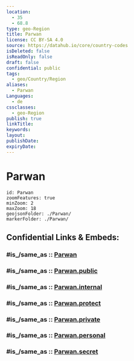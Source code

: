 ```yaml
---
location:
  - 35
  - 68.8
type: geo-Region
title: Parwan
license: CC BY-SA 4.0
source: https://datahub.io/core/country-codes
isDeleted: false
isReadOnly: false
draft: false
confidential: public
tags:
  - geo/Country/Region
aliases:
  - Parwan
Languages:
  - de
cssclasses:
  - geo-Region
publish: true
linkTitle:
keywords:
layout:
publishDate:
expiryDate:
---
```


# Parwan

```leaflet
id: Parwan
zoomFeatures: true 
minZoom: 2 
maxZoom: 18
geojsonFolder: ./Parwan/
markerFolder: ./Parwan/
```


## Confidential Links & Embeds: 

### #is_/same_as :: [Parwan](/_Standards/Earth/Continent/Asia/Asia~Central/Afghanistan/provinces~Afghanistan/Parwan.md) 

### #is_/same_as :: [Parwan.public](/_public/Earth/Continent/Asia/Asia~Central/Afghanistan/provinces~Afghanistan/Parwan.public.md) 

### #is_/same_as :: [Parwan.internal](/_internal/Earth/Continent/Asia/Asia~Central/Afghanistan/provinces~Afghanistan/Parwan.internal.md) 

### #is_/same_as :: [Parwan.protect](/_protect/Earth/Continent/Asia/Asia~Central/Afghanistan/provinces~Afghanistan/Parwan.protect.md) 

### #is_/same_as :: [Parwan.private](/_private/Earth/Continent/Asia/Asia~Central/Afghanistan/provinces~Afghanistan/Parwan.private.md) 

### #is_/same_as :: [Parwan.personal](/_personal/Earth/Continent/Asia/Asia~Central/Afghanistan/provinces~Afghanistan/Parwan.personal.md) 

### #is_/same_as :: [Parwan.secret](/_secret/Earth/Continent/Asia/Asia~Central/Afghanistan/provinces~Afghanistan/Parwan.secret.md)

